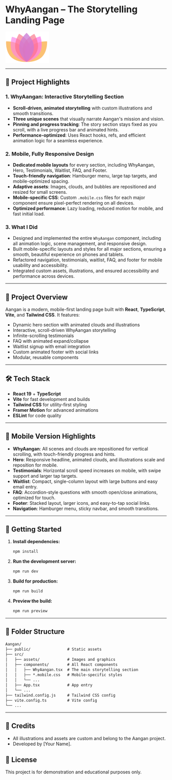 # WhyAangan – The Storytelling Landing Page

![Aangan Logo](./src/assets/footer/aangan-logo-mark.svg)

---

## 🚀 Project Highlights

### 1. WhyAangan: Interactive Storytelling Section
- **Scroll-driven, animated storytelling** with custom illustrations and smooth transitions.
- **Three unique scenes** that visually narrate Aangan's mission and vision.
- **Pinning and progress tracking**: The story section stays fixed as you scroll, with a live progress bar and animated hints.
- **Performance-optimized**: Uses React hooks, refs, and efficient animation logic for a seamless experience.

### 2. Mobile, Fully Responsive Design
- **Dedicated mobile layouts** for every section, including WhyAangan, Hero, Testimonials, Waitlist, FAQ, and Footer.
- **Touch-friendly navigation**: Hamburger menu, large tap targets, and mobile-optimized spacing.
- **Adaptive assets**: Images, clouds, and bubbles are repositioned and resized for small screens.
- **Mobile-specific CSS**: Custom `.mobile.css` files for each major component ensure pixel-perfect rendering on all devices.
- **Optimized performance**: Lazy loading, reduced motion for mobile, and fast initial load.

### 3. What I Did
- Designed and implemented the entire `WhyAangan` component, including all animation logic, scene management, and responsive design.
- Built mobile-specific layouts and styles for all major sections, ensuring a smooth, beautiful experience on phones and tablets.
- Refactored navigation, testimonials, waitlist, FAQ, and footer for mobile usability and accessibility.
- Integrated custom assets, illustrations, and ensured accessibility and performance across devices.

---

## 📝 Project Overview

Aangan is a modern, mobile-first landing page built with **React**, **TypeScript**, **Vite**, and **Tailwind CSS**. It features:

- Dynamic hero section with animated clouds and illustrations
- Interactive, scroll-driven WhyAangan storytelling
- Infinite-scrolling testimonials
- FAQ with animated expand/collapse
- Waitlist signup with email integration
- Custom animated footer with social links
- Modular, reusable components

---

## 🛠️ Tech Stack
- **React 19** + **TypeScript**
- **Vite** for fast development and builds
- **Tailwind CSS** for utility-first styling
- **Framer Motion** for advanced animations
- **ESLint** for code quality

---

## 📱 Mobile Version Highlights
- **WhyAangan**: All scenes and clouds are repositioned for vertical scrolling, with touch-friendly progress and hints.
- **Hero**: Responsive headline, animated clouds, and illustrations scale and reposition for mobile.
- **Testimonials**: Horizontal scroll speed increases on mobile, with swipe support and larger tap targets.
- **Waitlist**: Compact, single-column layout with large buttons and easy email entry.
- **FAQ**: Accordion-style questions with smooth open/close animations, optimized for touch.
- **Footer**: Stacked layout, larger icons, and easy-to-tap social links.
- **Navigation**: Hamburger menu, sticky navbar, and smooth transitions.

---

## 🚦 Getting Started

1. **Install dependencies:**
   ```sh
   npm install
   ```
2. **Run the development server:**
   ```sh
   npm run dev
   ```
3. **Build for production:**
   ```sh
   npm run build
   ```
4. **Preview the build:**
   ```sh
   npm run preview
   ```

---

## 📁 Folder Structure

```
Aangan/
├── public/                # Static assets
├── src/
│   ├── assets/            # Images and graphics
│   ├── components/        # All React components
│   │   ├── WhyAangan.tsx  # The main storytelling section
│   │   ├── *.mobile.css   # Mobile-specific styles
│   │   └── ...
│   ├── App.tsx            # App entry
│   └── ...
├── tailwind.config.js     # Tailwind CSS config
├── vite.config.ts         # Vite config
└── ...
```

---

## 🙏 Credits
- All illustrations and assets are custom and belong to the Aangan project.
- Developed by [Your Name].

## 📄 License
This project is for demonstration and educational purposes only.
